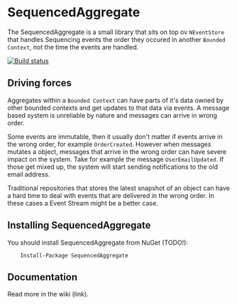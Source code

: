 # SequencedAggregate

The SequencedAggregate is a small library that sits on top ov `NEventStore` that handles Sequencing events the order they occured in another `Bounded Context`, not the time the events are handled.

[![Build status](https://ci.appveyor.com/api/projects/status/dxx6syjto963xq9c/branch/master?svg=true)](https://ci.appveyor.com/project/aejmelaeus/sequencedaggregate/branch/master)

## Driving forces

Aggregates within a `Bounded Context` can have parts of it's data owned by other bounded contexts and get updates to that data via events. A message based system is unreliable by nature and messages can arrive in wrong order.

Some events are immutable, then it usually don't matter if events arrive in the wrong order, for example `OrderCreated`. However when messages mutates a object, messages that arrive in the wrong order can have severe impact on the system. Take for example the message `UserEmailUpdated`. If those get mixed up, the system will start sending notifications to the old email address.

Traditional repositories that stores the latest snapshot of an object can have a hard time to deal with events that are delivered in the wrong order. In these cases a Event Stream might be a better case.

## Installing SequencedAggregate

You should install SequencedAggregate from NuGet (TODO!):

```
    Install-Package SequencedAggregate
```
## Documentation

Read more in the wiki (link).
